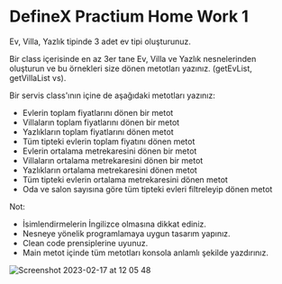 # DefineX Practium Home Work 1

Ev, Villa, Yazlık tipinde 3 adet ev tipi oluşturunuz.

Bir class içerisinde en az 3er tane Ev, Villa ve Yazlık nesnelerinden oluşturun ve bu örnekleri size dönen metotları yazınız. (getEvList, getVillaList vs).

Bir servis class'ının içine de aşağıdaki metotları yazınız:

- Evlerin toplam fiyatlarını dönen bir metot
- Villaların toplam fiyatlarını dönen bir metot
- Yazlıkların toplam fiyatlarını dönen metot
- Tüm tipteki evlerin toplam fiyatını dönen metot
- Evlerin ortalama metrekaresini dönen bir metot
- Villaların ortalama metrekaresini dönen bir metot
- Yazlıkların ortalama metrekaresini dönen metot
- Tüm tipteki evlerin ortalama metrekaresini dönen metot
- Oda ve salon sayısına göre tüm tipteki evleri filtreleyip dönen metot

Not:

* İsimlendirmelerin İngilizce olmasına dikkat ediniz.
* Nesneye yönelik programlamaya uygun tasarım yapınız.
* Clean code prensiplerine uyunuz.
* Main metot içinde tüm metotları konsola anlamlı şekilde yazdırınız.

![Screenshot 2023-02-17 at 12 05 48](https://user-images.githubusercontent.com/69505917/219601124-68e5bc25-5797-4083-93c4-a947d7c554df.png)
